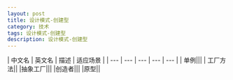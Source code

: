 ```yaml
---
layout: post
title: 设计模式-创建型
category: 技术
tags: 设计模式-创建型
description: 设计模式-创建型
---
```



| 中文名 | 英文名 | 描述 | 适应场景 |
| --- | --- | --- | --- | --- |
| 单例|||
| 工厂方法||
|抽象工厂|||
|创造者|||
|原型||